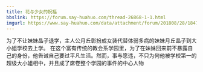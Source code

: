 ```yaml
---
title: 花与少女的祝福
bbslink: https://forum.say-huahuo.com/thread-26868-1-1.html
imgurl: https://www.say-huahuo.com/data/attachment/forum/201808/28/184712ut6n1z061tdzt6s1.jpg
---
```


为了不让妹妹晶子退学，主人公月丘彰扮成女装代替体弱多病的妹妹月丘晶子到大小姐学校去上学。
在这个富有传统的教会系学园里，为了在妹妹回来前不暴露自己的身份，他告诫自己要过平凡生活。然而，事与愿违，不只为何他被学校第一的超级大小姐相中，并且成了席卷整个学园的事件的中心人物<!--more-->

